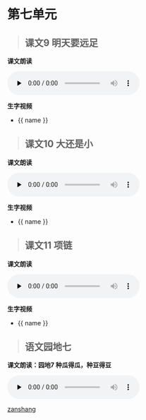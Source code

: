 # 第七单元

> ## 课文9 明天要远足

<Ebook grade="xxyw1a" :pages="93" :paged="95" ></Ebook>

**课文朗读**

<audio class="myaudio" controls="" preload="none"><source src="//cnvod.cnr.cn/audio2017/ondemand/media/1100/201812/5C08DA10-D5E4-4E79-BAB9-3D1E0A141C1A_2018-12-0616_09_57_0.m4a"></audio>

**生字视频**

<div class="shengzi">
    <ul><li v-for="(value, name,index) in kw1a9" v-on:click="clickvideo" :data-videosrc="value" :key="index">{{ name }}</li></ul>
</div>

> ## 课文10 大还是小

<Ebook grade="xxyw1a" :pages="96" :paged="97" ></Ebook>

**课文朗读**

<audio class="myaudio" controls="" preload="none"><source src="//cnvod.cnr.cn/audio2017/ondemand/media/1100/201812/5C08DA10-EEB8-4F6F-9B06-3D1E0A141C1A_2018-12-0616_09_58_0.m4a"></audio>

**生字视频**

<div class="shengzi">
    <ul><li v-for="(value, name,index) in kw1a10" v-on:click="clickvideo" :data-videosrc="value" :key="index">{{ name }}</li></ul>
</div>

> ## 课文11 项链

<Ebook grade="xxyw1a" :pages="98" :paged="99" ></Ebook>

**课文朗读**

<audio class="myaudio" controls="" preload="none"><source src="//cnvod.cnr.cn/audio2017/ondemand/media/1100/201805/5AF547EB-95AC-4438-85A4-2A780A141C1A_2018-05-1115_36_44_0.m4a"></audio>

**生字视频**

<div class="shengzi">
    <ul><li v-for="(value, name,index) in kw1a10" v-on:click="clickvideo" :data-videosrc="value" :key="index">{{ name }}</li></ul>
</div>

> ## 语文园地七

<Ebook grade="xxyw1a" :pages="100" :paged="103" ></Ebook>

**课文朗读：园地7 种瓜得瓜，种豆得豆**

<audio class="myaudio" controls="" preload="none"><source src="//cnvod.cnr.cn/audio2017/ondemand/media/1100/201812/5C08DA1D-2924-4884-9D10-3D1E0A141C1A_2018-12-0616_15_51_0.m4a"></audio>

[zanshang](../res/zanshang.md ':include')